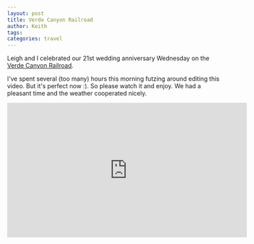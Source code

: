 ```yaml
---
layout: post
title: Verde Canyon Railroad
author: Keith
tags:
categories: travel
---
```

Leigh and I celebrated our 21st wedding anniversary Wednesday on the [Verde Canyon Railroad](https://verdecanyonrr.com/).

I've spent several (too many) hours this morning futzing around editing this video. But it's perfect now :). So please watch it and enjoy. We had a pleasant time and the weather cooperated nicely.

<div class="embed-responsive embed-responsive-16by9">
    <iframe width="560" height="315" src="https://www.youtube.com/embed/kNPCokIKCf4" frameborder="0" allow="accelerometer; autoplay; encrypted-media; gyroscope; picture-in-picture" allowfullscreen></iframe>
</div>
